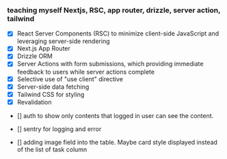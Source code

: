 ### teaching myself Nextjs, RSC, app router, drizzle, server action, tailwind

- [x] React Server Components (RSC) to minimize client-side JavaScript and leveraging server-side rendering
- [x] Next.js App Router
- [x] Drizzle ORM
- [x] Server Actions with form submissions, which providing immediate feedback to users while server actions complete
- [x] Selective use of "use client" directive
- [x] Server-side data fetching
- [x] Tailwind CSS for styling
- [x] Revalidation

- [] auth to show only contents that logged in user can see the content.

- [] sentry for logging and error
- [] adding image field into the table. Maybe card style displayed instead of the list of task column
